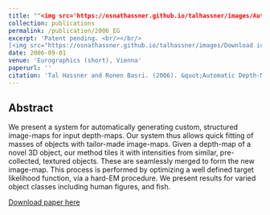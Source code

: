 ```yaml
---
title: ""<img src='https://osnathassner.github.io/talhassner/images/Automatic Depth Map Colorization - Icon.jpg' width='80'> Automatic Depth-Map Colorization"
collection: publications
permalink: /publication/2006_EG
excerpt: 'Patent pending. <br/></br/> 
[<img src="https://osnathassner.github.io/talhassner/images/Download icon.jpg" height="40" width="40"> Download paper](https://osnathassner.github.io/talhassner/files/HassnerBasriEG06.pdf)'
date: 2006-09-01
venue: 'Eurographics (short), Vienna'
paperurl: ''
citation: 'Tal Hassner and Ronen Basri. (2006). &quot;Automatic Depth-Map Colorization.&quot; <i>Eurographics (short), Vienna</i>.'
---
```


Abstract
------
We present a system for automatically generating custom, structured image-maps for input depth-maps. Our system thus allows quick fitting of masses of objects with tailor-made image-maps. Given a depth-map of a novel 3D object, our method tiles it with intensities from similar, pre-collected, textured objects. These are seamlessly merged to form the new image-map. This process is performed by optimizing a well defined target likelihood function, via a hard-EM procedure. We present results for varied object classes including human figures, and fish.


[Download paper here](http://osnathassner.github.io/talhassner/files/HassnerBasriEG06.pdf)
